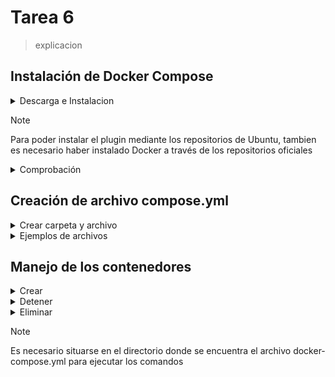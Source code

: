 # Tarea 6

>explicacion

## Instalación de Docker Compose 

<details>
 <summary>Descarga e Instalacion</summary>
<br>

- Instalación mediante repositorio
  
```bash
sudo apt install docker-compose
```

- Instalación manual
  
```bash
# Define la ubicación de la configuracion de Docker
DOCKER_CONFIG=${DOCKER_CONFIG:-$HOME/.docker}

# Crea la carpeta cli-plugins en el directorio de configuración de Docker
mkdir -p $DOCKER_CONFIG/cli-plugins

# Descarga la versión mas reciente de compose
curl -SL https://github.com/docker/compose/releases/download/v2.29.6/docker-compose-linux-x86_64 -o $DOCKER_CONFIG/cli-plugins/docker-compose
```
---
</details>

> [!NOTE]
> Para poder instalar el plugin mediante los repositorios de Ubuntu, tambien es necesario haber instalado Docker a través de los repositorios oficiales

<details>
 <summary>Comprobación</summary>
<br>

```bash
docker compose version
```

>Salida por consola esperada ↓

![Comprobación de Compose](/img/Comprobación_Compose.png)

</details>

## Creación de archivo compose.yml

<details>
 <summary>Crear carpeta y archivo</summary>
<br>

```bash
# Montar una carpeta para almacenar el archivo compose.yml
mkdir composePS

# Colocarse en la carpeta recien creada
cd composePS

# Creación del archivo compose.yml
nano docker-compose.yml
```
 
</details>

<details>
 <summary>Ejemplos de archivos</summary>
<br>

<details>
 <summary>Basico</summary>
<br>

```bash
services:

 db:
   image: mariadb
   environment:
     MYSQL_ROOT_PASSWORD: admin
     MYSQL_DATABASE: prestashop
     MYSQL_USER: userPS
     MYSQL_PASSWORD: pwdPS

 prestashop:
   depends_on:
     - db
   image: prestashop/prestashop:8-apache
   ports:
     - "7080:80"
```

</details>

<details>
 <summary>Completo</summary>
<br>

```bash                                                                
services:
  prestashop:
    image: prestashop/prestashop:latest
    environment:
      - PS_DEV_MODE="1"
      - PS_INSTALL_AUTO="1"
      - DB_SERVER=mysql
    ports:
      - "8080:80"
    depends_on:
      - mysql
    restart: unless-stopped
    networks:
      - prestashop-network

  mysql:
    image: mysql:5.7
    environment:
      - MYSQL_ROOT_PASSWORD=admin
      - MYSQL_DATABASE=prestashop
      - MYSQL_USER=userPS
      - MYSQL_PASSWORD=pwdPS
    volumes:
      - db_datos:/var/lib/mysql
    restart: unless-stopped
    ports:
      - "8000:3306"
    networks:
      - prestashop-network

volumes:
  db_datos:

networks:
  prestashop-network:
```

</details>

---
</details>

## Manejo de los contenedores 

<details>
 <summary>Crear</summary>
<br>

```bash
# Ejecución en segundo plano (deja libre la terminal)
docker compose up -d

# Ejecución en primer plano  (muestra el log de los contenedores)
docker compose up 
```

> Ejemplos de salida por consola tras ejecutar el comando ↓

![Composer_Up_Ejemplo](/img/Composer_Up_Basico.png)

![Composer_Up_Ejemplo](/img/Composer_Up_Completo.png)

</details>

<details>
 <summary>Detener</summary>
<br>

```bash
docker compose stop
```

</details>

<details>
 <summary>Eliminar</summary>
<br>

```bash
docker compose down
```

---
</details>

> [!NOTE]
> Es necesario situarse en el directorio donde se encuentra el archivo docker-compose.yml para ejecutar los comandos

